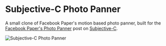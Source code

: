 Subjective-C Photo Panner
======================

A small clone of Facebook Paper's motion based photo panner, built for the [Facebook Paper's Photo Panner](http://subjc.com/facebook-paper-photo-panner) post on [Subjective-C](http://subjc.com).

![Subjective-C Photo Panner](https://dl.dropboxusercontent.com/u/444249/subjectivecpaper.jpg)
